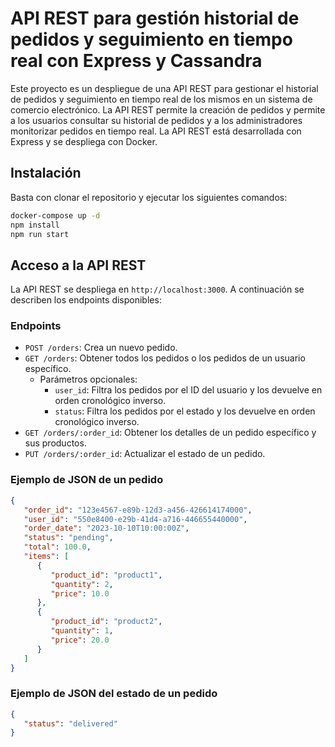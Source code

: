 # API REST para gestión historial de pedidos y seguimiento en tiempo real con Express y Cassandra

Este proyecto es un despliegue de una API REST para gestionar el historial de pedidos y seguimiento en tiempo real de los mismos en un sistema de comercio electrónico. La API REST permite la creación de pedidos y permite a los usuarios consultar su historial de pedidos y a los administradores monitorizar pedidos en tiempo real. La API REST está desarrollada con Express y se despliega con Docker.

## Instalación

Basta con clonar el repositorio y ejecutar los siguientes comandos:

```bash
docker-compose up -d
npm install
npm run start
```

## Acceso a la API REST

La API REST se despliega en `http://localhost:3000`. A continuación se describen los endpoints disponibles:

### Endpoints

- `POST /orders`: Crea un nuevo pedido.
- `GET /orders`: Obtener todos los pedidos o los pedidos de un usuario específico.
  - Parámetros opcionales:
    - `user_id`: Filtra los pedidos por el ID del usuario y los devuelve en orden cronológico inverso.
    - `status`: Filtra los pedidos por el estado y los devuelve en orden cronológico inverso.
- `GET /orders/:order_id`: Obtener los detalles de un pedido específico y sus productos.
- `PUT /orders/:order_id`: Actualizar el estado de un pedido.

### Ejemplo de JSON de un pedido

```json
{
   "order_id": "123e4567-e89b-12d3-a456-426614174000",
   "user_id": "550e8400-e29b-41d4-a716-446655440000",
   "order_date": "2023-10-10T10:00:00Z",
   "status": "pending",
   "total": 100.0,
   "items": [
      {
         "product_id": "product1",
         "quantity": 2,
         "price": 10.0
      },
      {
         "product_id": "product2",
         "quantity": 1,
         "price": 20.0
      }
   ]
}
```

### Ejemplo de JSON del estado de un pedido

```json
{
   "status": "delivered"
}
```